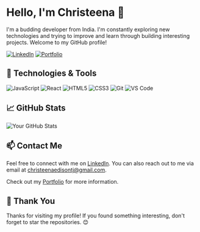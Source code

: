 <!-- Title -->
# Hello, I'm Christeena  👋

<!-- Introduction -->
I'm a budding developer from India. I'm constantly exploring new technologies and trying to improve and learn through building interesting projects. Welcome to my GitHub profile!

<!-- Social Media Badges -->
[![LinkedIn](https://img.shields.io/badge/LinkedIn-Christeena-blue)](https://www.linkedin.com/in/christeena-edison/)
[![Portfolio](https://img.shields.io/badge/Portfolio-Website-green)](https://christeenae.github.io/C-Personal-Portfolio/)

<!-- Technologies and Tools -->
## 🔧 Technologies & Tools

![JavaScript](https://img.shields.io/badge/Code-JavaScript-informational?style=flat&logo=javascript&logoColor=yellow&color=333333)
![React](https://img.shields.io/badge/Code-React-informational?style=flat&logo=react&logoColor=61DAFB&color=333333)
![HTML5](https://img.shields.io/badge/Code-HTML5-informational?style=flat&logo=html5&logoColor=E34F26&color=333333)
![CSS3](https://img.shields.io/badge/Code-CSS3-informational?style=flat&logo=css3&logoColor=1572B6&color=333333)
![Git](https://img.shields.io/badge/Tools-Git-informational?style=flat&logo=git&logoColor=F05032&color=333333)
![VS Code](https://img.shields.io/badge/Editor-VS_Code-informational?style=flat&logo=visual-studio-code&logoColor=007ACC&color=333333)

<!-- GitHub Stats -->
## 📈 GitHub Stats

![Your GitHub Stats](https://github-readme-stats.vercel.app/api?username=christeenae&show_icons=true&theme=dark)


<!-- Contact -->
## 📫 Contact Me

Feel free to connect with me on [LinkedIn](https://www.linkedin.com/in/christeena-edison/). You can also reach out to me via email at [christeenaedisontj@gmail.com](mailto:your.email@example.com). 

Check out my [Portfolio](https://christeenae.github.io/C-Personal-Portfolio/) for more information.


<!-- Footer -->
## 🙌 Thank You

Thanks for visiting my profile! If you found something interesting, don't forget to star the repositories. 😊
